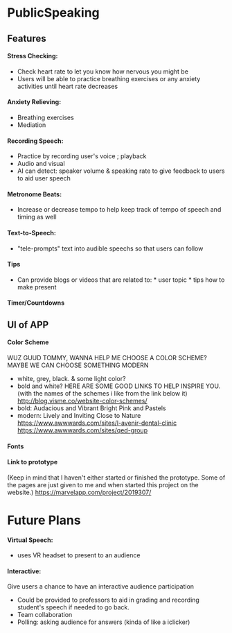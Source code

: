 # PublicSpeaking


## Features
#### Stress Checking:
   * Check heart rate to let you know how nervous you might be
   * Users will be able to practice breathing exercises or any anxiety activities until heart rate decreases
   
#### Anxiety Relieving:
  * Breathing exercises
  * Mediation
                  
#### Recording Speech:
  * Practice by recording user's voice ; playback
  * Audio and visual
  * AI can detect: speaker volume & speaking rate
to give feedback to users to aid user speech
    
#### Metronome Beats:
  * Increase or decrease tempo to help keep track of tempo of speech and timing as well
  
#### Text-to-Speech:
  * "tele-prompts" text into audible speechs so that users can follow

#### Tips
  * Can provide blogs or videos that are related to:
        * user topic
        * tips how to make present
        
#### Timer/Countdowns

## UI of APP
#### Color Scheme
WUZ GUUD TOMMY, WANNA HELP ME CHOOSE A COLOR SCHEME?
MAYBE WE CAN CHOOSE SOMETHING MODERN 
  * white, grey, black. & some light color?
  * bold and white?
HERE ARE SOME GOOD LINKS TO HELP INSPIRE YOU. (with the names of the schemes i like from the link below it)
http://blog.visme.co/website-color-schemes/
  * bold: 
       Audacious and Vibrant
       Bright Pink and Pastels
  * modern: 
       Lively and Inviting
       Close to Nature 
https://www.awwwards.com/sites/l-avenir-dental-clinic
https://www.awwwards.com/sites/qed-group  

#### Fonts


#### Link to prototype
(Keep in mind that I haven't either started or finished the prototype. Some of the pages are just given to me and when started this project on the website.)
https://marvelapp.com/project/2019307/



# Future Plans
#### Virtual Speech:
  * uses VR headset to present to an audience

#### Interactive:
Give users a chance to have an interactive audience participation
  * Could be provided to professors to aid in grading and recording student's speech if needed to go back. 
  * Team collaboration
  * Polling: asking audience for answers (kinda of like a iclicker)
  
